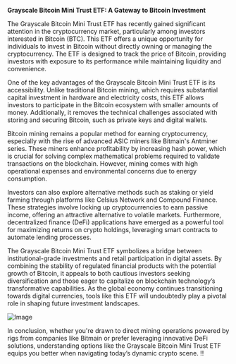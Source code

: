 **Grayscale Bitcoin Mini Trust ETF: A Gateway to Bitcoin Investment**

The Grayscale Bitcoin Mini Trust ETF has recently gained significant attention in the cryptocurrency market, particularly among investors interested in Bitcoin (BTC). This ETF offers a unique opportunity for individuals to invest in Bitcoin without directly owning or managing the cryptocurrency. The ETF is designed to track the price of Bitcoin, providing investors with exposure to its performance while maintaining liquidity and convenience.

One of the key advantages of the Grayscale Bitcoin Mini Trust ETF is its accessibility. Unlike traditional Bitcoin mining, which requires substantial capital investment in hardware and electricity costs, this ETF allows investors to participate in the Bitcoin ecosystem with smaller amounts of money. Additionally, it removes the technical challenges associated with storing and securing Bitcoin, such as private keys and digital wallets.

Bitcoin mining remains a popular method for earning cryptocurrency, especially with the rise of advanced ASIC miners like Bitmain's Antminer series. These miners enhance profitability by increasing hash power, which is crucial for solving complex mathematical problems required to validate transactions on the blockchain. However, mining comes with high operational expenses and environmental concerns due to energy consumption.

Investors can also explore alternative methods such as staking or yield farming through platforms like Celsius Network and Compound Finance. These strategies involve locking up cryptocurrencies to earn passive income, offering an attractive alternative to volatile markets. Furthermore, decentralized finance (DeFi) applications have emerged as a powerful tool for maximizing returns on crypto holdings, leveraging smart contracts to automate lending processes.

The Grayscale Bitcoin Mini Trust ETF symbolizes a bridge between institutional-grade investments and retail participation in digital assets. By combining the stability of regulated financial products with the potential growth of Bitcoin, it appeals to both cautious investors seeking diversification and those eager to capitalize on blockchain technology’s transformative capabilities. As the global economy continues transitioning towards digital currencies, tools like this ETF will undoubtedly play a pivotal role in shaping future investment landscapes. 

![Image](https://github.com/user-attachments/assets/590b50a7-4459-4e76-8a31-559aed223621)

In conclusion, whether you're drawn to direct mining operations powered by rigs from companies like Bitmain or prefer leveraging innovative DeFi solutions, understanding options like the Grayscale Bitcoin Mini Trust ETF equips you better when navigating today’s dynamic crypto scene. !!